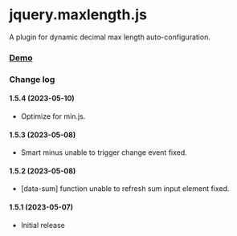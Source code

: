# jquery.maxlength.js
A plugin for dynamic decimal max length auto-configuration.

### [Demo](https://codepen.io/scintilla_0/pen/MWPQJWv)

### Change log

#### 1.5.4 (2023-05-10)
*	Optimize for min.js.

#### 1.5.3 (2023-05-08)
*	Smart minus unable to trigger change event fixed.

#### 1.5.2 (2023-05-08)
*	[data-sum] function unable to refresh sum input element fixed.

#### 1.5.1 (2023-05-07)
*	Initial release
